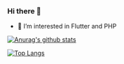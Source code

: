 ### Hi there 👋
- 👀 I’m interested in Flutter and PHP

[![Anurag's github stats](https://github-readme-stats.vercel.app/api?username=MaximilianFlechtner)](https://github.com/anuraghazra/github-readme-stats)

[![Top Langs](https://github-readme-stats.vercel.app/api/top-langs/?username=MaximilianFlechtner)](https://github.com/anuraghazra/github-readme-stats)

<!--
**MaximilianFlechtner/MaximilianFlechtner** is a ✨ _special_ ✨ repository because its `README.md` (this file) appears on your GitHub profile.

Here are some ideas to get you started:

- 🔭 I’m currently working on ...
- 🌱 I’m currently learning ...
- 👯 I’m looking to collaborate on ...
- 🤔 I’m looking for help with ...
- 💬 Ask me about ...
- 📫 How to reach me: ...
- 😄 Pronouns: ...
- ⚡ Fun fact: ...
-->
